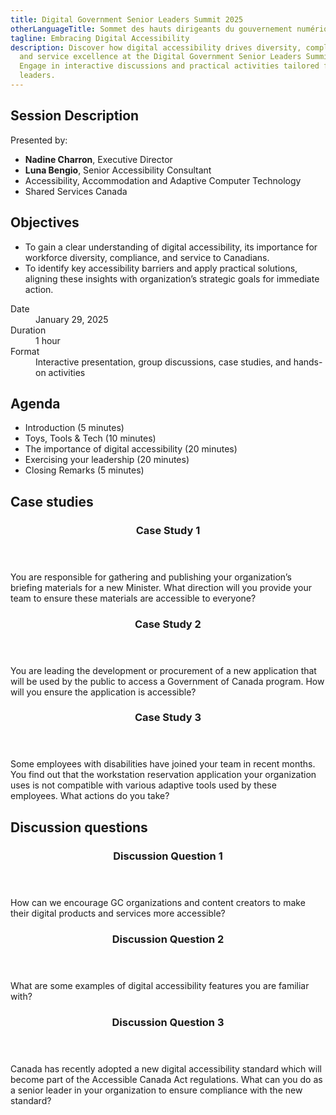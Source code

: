 ```yaml
---
title: Digital Government Senior Leaders Summit 2025
otherLanguageTitle: Sommet des hauts dirigeants du gouvernement numérique 2025
tagline: Embracing Digital Accessibility
description: Discover how digital accessibility drives diversity, compliance,
  and service excellence at the Digital Government Senior Leaders Summit 2025.
  Engage in interactive discussions and practical activities tailored for senior
  leaders.
---
```

## Session Description

Presented by:

* **Nadine Charron**, Executive Director
* **Luna Bengio**, Senior Accessibility Consultant
* Accessibility, Accommodation and Adaptive Computer Technology
* Shared Services Canada

## Objectives

* To gain a clear understanding of digital accessibility, its importance for workforce diversity, compliance, and service to Canadians.
* To identify key accessibility barriers and apply practical solutions, aligning these insights with organization’s strategic goals for immediate action.

<dl>
	<dt>Date</dt>
	<dd>January 29, 2025</dd>
	<dt>Duration</dt>
	<dd>1 hour</dd>
	<dt>Format</dt>
	<dd>Interactive presentation, group discussions, case studies, and hands-on activities</dd>
</dl>

## Agenda

* Introduction (5 minutes)
* Toys, Tools & Tech (10 minutes)
* The importance of digital accessibility (20 minutes)
* Exercising your leadership (20 minutes)
* Closing Remarks (5 minutes)

## Case studies

<div class="row wb-eqht-grd mrgn-tp-md pb-4">
  <div class="col-xs-12 col-md-6 mrgn-tp-md mrgn-bttm-md">
    <section class="panel panel-default">
      <header class="panel-heading">
        <h3 id="case1" class="panel-title">Case Study 1</h3>
      </header>
      <div class="panel-body">
        <p>You are responsible for gathering and publishing your organization’s briefing materials for a new Minister. What direction will you provide your team to ensure these materials are accessible to everyone?</p>
      </div>
    </section>
  </div>

  <div class="col-xs-12 col-md-6 mrgn-tp-md mrgn-bttm-md">
    <section class="panel panel-default">
      <header class="panel-heading">
        <h3 id="case2" class="panel-title">Case Study 2</h3>
      </header>
      <div class="panel-body">
        <p>You are leading the development or procurement of a new application that will be used by the public to access a Government of Canada program. How will you ensure the application is accessible?</p>
      </div>
    </section>
  </div>

  <div class="col-xs-12 col-md-6 mrgn-tp-md mrgn-bttm-md">
    <section class="panel panel-default">
      <header class="panel-heading">
        <h3 id="case3" class="panel-title">Case Study 3</h3>
      </header>
      <div class="panel-body">
        <p>Some employees with disabilities have joined your team in recent months. You find out that the workstation reservation application your organization uses is not compatible with various adaptive tools used by these employees. What actions do you take?</p>
      </div>
    </section>
  </div>
</div>

## Discussion questions

<div class="row wb-eqht-grd mrgn-tp-md pb-4">
  <div class="col-xs-12 col-md-6 mrgn-tp-md mrgn-bttm-md">
    <section class="panel panel-default">
      <header class="panel-heading">
        <h3 id="question1" class="panel-title">Discussion Question 1</h3>
      </header>
      <div class="panel-body">
        <p>How can we encourage GC organizations and content creators to make their digital products and services more accessible?</p>
      </div>
    </section>
  </div>

  <div class="col-xs-12 col-md-6 mrgn-tp-md mrgn-bttm-md">
    <section class="panel panel-default">
      <header class="panel-heading">
        <h3 id="question2" class="panel-title">Discussion Question 2</h3>
      </header>
      <div class="panel-body">
        <p>What are some examples of digital accessibility features you are familiar with?</p>
      </div>
    </section>
  </div>

  <div class="col-xs-12 col-md-6 mrgn-tp-md mrgn-bttm-md">
    <section class="panel panel-default">
      <header class="panel-heading">
        <h3 id="question3" class="panel-title">Discussion Question 3</h3>
      </header>
      <div class="panel-body">
        <p>Canada has recently adopted a new digital accessibility standard which will become part of the Accessible Canada Act regulations. What can you do as a senior leader in your organization to ensure compliance with the new standard?</p>
      </div>
    </section>
  </div>
</div>
